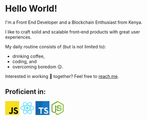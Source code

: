 # Hello World!
I'm a Front End Developer and a Blockchain Enthusiast from Kenya.

I like to craft solid and scalable front-end products with great user experiences.

My daily routine consists of (but is not limited to):
- drinking coffee, 
- coding, and 
- overcoming boredom 😉.

Interested in working 💼 together? Feel free to [reach me](mailto:gitonga.deus@gmail.com).

## Proficient in: 

<p>
 <img alt="JS" title="JavaScript" src="./skill_icons/javascript.svg" width="45px" height>
 <img alt="React" title="React" src="./skill_icons/react.svg" width="45px" height="45px"/>
 <img alt="TypeScript" title="TypeScript" src="./skill_icons/typescript.svg" width="45px" height=""45px""/>
 <img alt="Node.js" title="Node.js" src="./skill_icons/node-js.svg" width=45px height=""45px""/>
</p>
